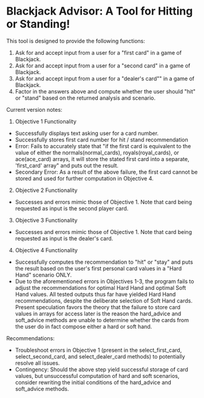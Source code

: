 # Blackjack Advisor: A Tool for Hitting or Standing!

This tool is designed to provide the following functions:

1. Ask for and accept input from a user for a "first card" in a game of Blackjack.
2. Ask for and accept input from a user for a "second card" in a game of Blackjack.
3. Ask for and accept input from a user for a "dealer's card"" in a game of Blackjack.
4. Factor in the answers above and compute whether the user should "hit" or "stand" based on the returned analysis and scenario.

Current version notes:

1. Objective 1 Functionality
  - Successfully displays text asking user for a card number.
  - Successfully stores first card number for hit / stand recommendation
  - Error: Fails to accurately state that "if the first card is equivalent to the value of either the normals(normal_cards), royals(royal_cards), or ace(ace_card) arrays, it will store the stated first card into a separate, 'first_card' array" and puts out the result.
  - Secondary Error: As a result of the above failure, the first card cannot be stored and used for further computation in Objective 4.

2. Objective 2 Functionality
  - Successes and errors mimic those of Objective 1. Note that card being requested as input is the second player card.

3. Objective 3 Functionality
  - Successes and errors mimic those of Objective 1. Note that card being requested as input is the dealer's card.

4. Objective 4 Functionality
  - Successfully computes the recommendation to "hit" or "stay" and puts the result based on the user's first personal card values in a "Hard Hand" scenario ONLY.
  - Due to the aforementioned errors in Objectives 1-3, the program fails to adjust the recommendations for optimal Hard Hand and optimal Soft Hand values. All tested outputs thus far have yielded Hard Hand recommendations, despite the deliberate selection of Soft Hand cards. Present speculation favors the theory that the failure to store card values in arrays for access later is the reason the hard_advice and soft_advice methods are unable to determine whether the cards from the user do in fact compose either a hard or soft hand.

  Recommendations:
- Troubleshoot errors in Objective 1 (present in the select_first_card, select_second_card, and select_dealer_card methods) to potentially resolve all issues. 
- Contingency: Should the above step yield successful storage of card values, but unsuccessful computation of hard and soft scenarios, consider rewriting the initial conditions of the hard_advice and soft_advice methods.


